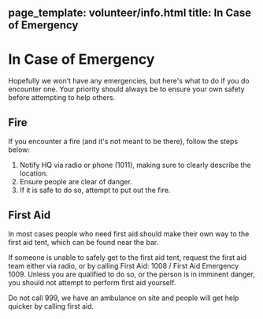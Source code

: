 page_template: volunteer/info.html
title: In Case of Emergency
---
# In Case of Emergency

Hopefully we won’t have any emergencies, but here's what to do if you do encounter one. Your priority should always be to ensure your own safety before attempting to help others.

## Fire

If you encounter a fire (and it's not meant to be there), follow the steps below:

1. Notify HQ via radio or phone (1011), making sure to clearly describe the location.
2. Ensure people are clear of danger.
3. If it is safe to do so, attempt to put out the fire.

## First Aid

In most cases people who need first aid should make their own way to the first aid tent, which can be found near the bar.

If someone is unable to safely get to the first aid tent, request the first aid team either via radio, or by calling First Aid: 1008 / First Aid Emergency 1009. Unless you are qualified to do so, or the person is in imminent danger, you should not attempt to perform first aid yourself.

Do not call 999, we have an ambulance on site and people will get help quicker by calling first aid.

